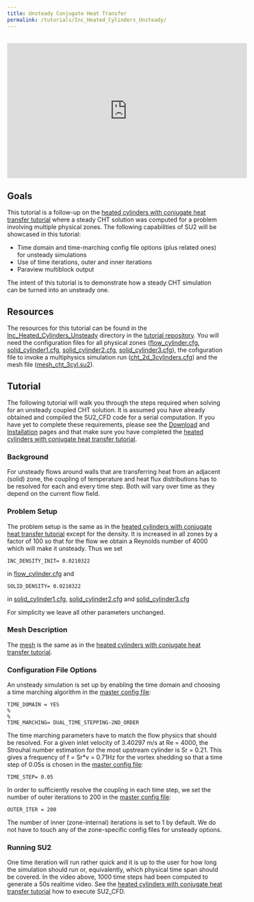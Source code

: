 ```yaml
---
title: Unsteady Conjugate Heat Transfer
permalink: /tutorials/Inc_Heated_Cylinders_Unsteady/
---
```


<br>
<iframe width="560" height="315" src="https://www.youtube.com/embed/MqN8GalSyzk" frameborder="0" allow="accelerometer; autoplay; encrypted-media; gyroscope; picture-in-picture" allowfullscreen></iframe>

## Goals

This tutorial is a follow-up on the [heated cylinders with conjugate heat transfer tutorial](/tutorials/Inc_Heated_Cylinders/) where a steady CHT solution was computed for a problem involving multiple physical zones.
The following capabilities of SU2 will be showcased in this tutorial:

- Time domain and time-marching config file options (plus related ones) for unsteady simulations
- Use of time iterations, outer and inner iterations
- Paraview multiblock output

The intent of this tutorial is to demonstrate how a steady CHT simulation can be turned into an unsteady one.

## Resources

The resources for this tutorial can be found in the [Inc_Heated_Cylinders_Unsteady](https://github.com/su2code/su2code.github.io/blob/unsteady_cht_tutorial/Inc_Heated_Cylinders_Unsteady) directory in the [tutorial repository](https://github.com/su2code/su2code.github.io/blob/unsteady_cht_tutorial/). You will need the configuration files for all physical zones ([flow_cylinder.cfg](../../Inc_Heated_Cylinders_Unsteady/flow_cylinder.cfg), [solid_cylinder1.cfg](../../Inc_Heated_Cylinders_Unsteady/solid_cylinder1.cfg), [solid_cylinder2.cfg](../../Inc_Heated_Cylinders_Unsteady/solid_cylinder2.cfg), [solid_cylinder3.cfg](../../Inc_Heated_Cylinders_Unsteady/solid_cylinder3.cfg)), the cofiguration file to invoke a multiphysics simulation run ([cht_2d_3cylinders.cfg](../../Inc_Heated_Cylinders_Unsteady/cht_2d_3cylinders.cfg)) and the mesh file ([mesh_cht_3cyl.su2](../../Inc_Heated_Cylinders_Unsteady/mesh_cht_3cyl.su2)).

## Tutorial

The following tutorial will walk you through the steps required when solving for an unsteady coupled CHT solution. It is assumed you have already obtained and compiled the SU2_CFD code for a serial computation. If you have yet to complete these requirements, please see the [Download](/docs/Download/) and [Installation](/docs/Installation/) pages and that make sure you have completed the [heated cylinders with conjugate heat transfer tutorial](/tutorials/Inc_Heated_Cylinders/).

### Background

For unsteady flows around walls that are transferring heat from an adjacent (solid) zone, the coupling of temperature and heat flux distributions has to be resolved for each and every time step. Both will vary over time as they depend on the current flow field.

### Problem Setup

The problem setup is the same as in the [heated cylinders with conjugate heat transfer tutorial](/tutorials/Inc_Heated_Cylinders/) except for the density. It is increased in all zones by a factor of 100 so that for the flow we obtain a Reynolds number of 4000 which will make it unsteady. Thus we set
```
INC_DENSITY_INIT= 0.0210322
```
in [flow_cylinder.cfg](../../Inc_Heated_Cylinders_Unsteady/flow_cylinder.cfg) and

```
SOLID_DENSITY= 0.0210322
```
in [solid_cylinder1.cfg](../../Inc_Heated_Cylinders_Unsteady/solid_cylinder1.cfg), [solid_cylinder2.cfg](../../Inc_Heated_Cylinders_Unsteady/solid_cylinder2.cfg) and [solid_cylinder3.cfg](../../Inc_Heated_Cylinders_Unsteady/solid_cylinder3.cfg)

For simplicity we leave all other parameters unchanged.

### Mesh Description

The [mesh](../../Inc_Heated_Cylinders_Unsteady/mesh_cht_3cyl.su2) is the same as in the [heated cylinders with conjugate heat transfer tutorial](/tutorials/Inc_Heated_Cylinders/).

### Configuration File Options

An unsteady simulation is set up by enabling the time domain and choosing a time marching algorithm in the [master config file](../../Inc_Heated_Cylinders_Unsteady/cht_2d_3cylinders.cfg):

```
TIME_DOMAIN = YES
%
%
TIME_MARCHING= DUAL_TIME_STEPPING-2ND_ORDER
```

The time marching parameters have to match the flow physics that should be resolved. For a given inlet velocity of 3.40297 m/s at Re = 4000, the Strouhal number estimation for the most upstream cylinder is Sr = 0.21. This gives a frequency of f = Sr*v = 0.71Hz for the vortex shedding so that a time step of 0.05s is chosen in the [master config file](../../Inc_Heated_Cylinders_Unsteady/cht_2d_3cylinders.cfg):

```
TIME_STEP= 0.05
```

In order to sufficiently resolve the coupling in each time step, we set the number of outer iterations to 200 in the [master config file](../../Inc_Heated_Cylinders_Unsteady/cht_2d_3cylinders.cfg):

```
OUTER_ITER = 200
```

The number of inner (zone-internal) iterations is set to 1 by default. We do not have to touch any of the zone-specific config files for unsteady options.

### Running SU2

One time iteration will run rather quick and it is up to the user for how long the simulation should run or, equivalently, which physical time span should be covered. In the video above, 1000 time steps had been computed to generate a 50s realtime video. See the [heated cylinders with conjugate heat transfer tutorial](/tutorials/Inc_Heated_Cylinders/) how to execute SU2_CFD.